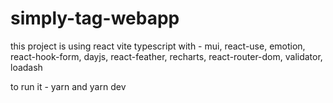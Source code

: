 # simply-tag-webapp

this project is using react vite typescript with -
mui, react-use, emotion, react-hook-form, dayjs, react-feather, recharts, react-router-dom, validator, loadash

to run it - 
yarn and 
yarn dev
